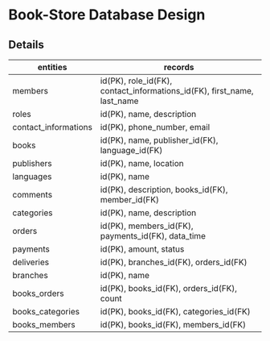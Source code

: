 # Book-Store Database Design

## Details

| entities             | records                                                                 |
|----------------------|-------------------------------------------------------------------------|
| members              | id(PK), role_id(FK), contact_informations_id(FK), first_name, last_name |
| roles                | id(PK), name, description                                               |
| contact_informations | id(PK), phone_number, email                                             |
| books                | id(PK), name, publisher_id(FK), language_id(FK)                         |
| publishers           | id(PK), name, location                                                  |
| languages            | id(PK), name                                                            |
| comments             | id(PK), description, books_id(FK), member_id(FK)                        |
| categories           | id(PK), name, description                                               |
| orders               | id(PK), members_id(FK), payments_id(FK), data_time                      |
| payments             | id(PK), amount, status                                                  |
| deliveries           | id(PK), branches_id(FK), orders_id(FK)                                  |
| branches             | id(PK), name                                                            |
| books_orders         | id(PK), books_id(FK), orders_id(FK), count                              |
| books_categories     | id(PK), books_id(FK), categories_id(FK)                                 |
| books_members        | id(PK), books_id(FK), members_id(FK)                                    |
